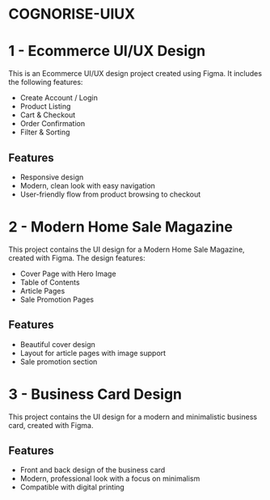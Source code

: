 # COGNORISE-UIUX


# 1 - Ecommerce UI/UX Design

This is an Ecommerce UI/UX design project created using Figma. It includes the following features:
- Create Account / Login
- Product Listing
- Cart & Checkout
- Order Confirmation
- Filter & Sorting

## Features
- Responsive design
- Modern, clean look with easy navigation
- User-friendly flow from product browsing to checkout


# 2 - Modern Home Sale Magazine

This project contains the UI design for a Modern Home Sale Magazine, created with Figma. The design features:
- Cover Page with Hero Image
- Table of Contents
- Article Pages
- Sale Promotion Pages

## Features
- Beautiful cover design
- Layout for article pages with image support
- Sale promotion section


# 3 - Business Card Design

This project contains the UI design for a modern and minimalistic business card, created with Figma.

## Features
- Front and back design of the business card
- Modern, professional look with a focus on minimalism
- Compatible with digital printing
